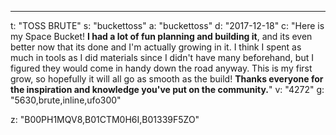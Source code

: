 ---
t: "TOSS BRUTE"
s: "buckettoss"
a: "buckettoss"
d: "2017-12-18"
c: "Here is my Space Bucket! <strong>I had a lot of fun planning and building it</strong>, and its even better now that its done and I'm actually growing in it. I think I spent as much in tools as I did materials since I didn't have many beforehand, but I figured they would come in handy down the road anyway. This is my first grow, so hopefully it will all go as smooth as the build! <strong>Thanks everyone for the inspiration and knowledge you've put on the community.</strong>"
v: "4272"
g: "5630,brute,inline,ufo300"

z: "B00PH1MQV8,B01CTM0H6I,B01339F5ZO"
